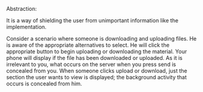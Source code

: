 Abstraction:

It is a way of shielding the user from unimportant information like the implementation.

Consider a scenario where someone is downloading and uploading files. He is aware of the appropriate alternatives to select. 
He will click the appropriate button to begin uploading or downloading the material. Your phone will display if the file has been downloaded or uploaded. 
As it is irrelevant to you, what occurs on the server when you press send is concealed from you. When someone clicks upload or download, just the section the user wants to view is displayed; 
the background activity that occurs is concealed from him.
